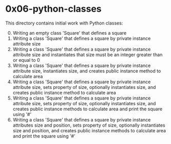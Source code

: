 # 0x06-python-classes
This directory contains initial work with Python classes:

0. Writing an empty class 'Square' that defines a square
1. Writing a class 'Square' that defines a square by private instance attribute size
2. Writing a class 'Square' that defines a square by private instance attribute size and instantiates that size must be an integer greater than or equal to 0
3. Writing a class 'Square' that defines a square by private instance attribute size, instantiates size, and creates public instance method to calculate area
4. Writing a class 'Square' that defines a square by private instance attribute size, sets property of size, optionally instantiates size, and creates public instance method to calculate area
5. Writing a class 'Square' that defines a square by private instance attribute size, sets property of size, optionally instantiates size, and creates public instance methods to calculate area and print the square using '#'
6. Writing a class 'Square' that defines a square by private instance attributes size and position, sets property of size, optionally instantiates size and position, and creates public instance methods to calculate area and print the square using '#'
